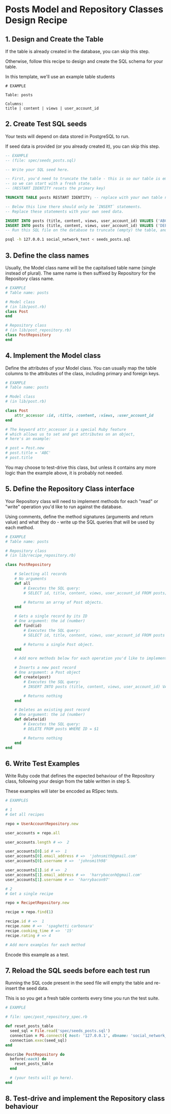 # Posts Model and Repository Classes Design Recipe

## 1. Design and Create the Table
If the table is already created in the database, you can skip this step.

Otherwise, follow this recipe to design and create the SQL schema for your table.

In this template, we'll use an example table students

```
# EXAMPLE

Table: posts

Columns:
title | content | views | user_account_id
```

## 2. Create Test SQL seeds
Your tests will depend on data stored in PostgreSQL to run.

If seed data is provided (or you already created it), you can skip this step.

```sql
-- EXAMPLE
-- (file: spec/seeds_posts.sql)

-- Write your SQL seed here. 

-- First, you'd need to truncate the table - this is so our table is emptied between each test run,
-- so we can start with a fresh state.
-- (RESTART IDENTITY resets the primary key)

TRUNCATE TABLE posts RESTART IDENTITY; -- replace with your own table name.

-- Below this line there should only be `INSERT` statements.
-- Replace these statements with your own seed data.

INSERT INTO posts (title, content, views, user_account_id) VALUES ('ABC', 'abc', 40, 1);
INSERT INTO posts (title, content, views, user_account_id) VALUES ('DEF', 'def' 20, 2);
-- Run this SQL file on the database to truncate (empty) the table, and insert the seed data. Be mindful of the fact any existing records in the table will be deleted.

```

```bash
psql -h 127.0.0.1 social_network_test < seeds_posts.sql
```

## 3. Define the class names
Usually, the Model class name will be the capitalised table name (single instead of plural). The same name is then suffixed by Repository for the Repository class name.

```ruby
# EXAMPLE
# Table name: posts

# Model class
# (in lib/post.rb)
class Post
end

# Repository class
# (in lib/post_repository.rb)
class PostRepository
end
```

## 4. Implement the Model class
Define the attributes of your Model class. You can usually map the table columns to the attributes of the class, including primary and foreign keys.

```ruby
# EXAMPLE
# Table name: posts

# Model class
# (in lib/post.rb)

class Post
    attr_accessor :id, :title, :content, :views, :user_account_id
end

# The keyword attr_accessor is a special Ruby feature
# which allows us to set and get attributes on an object,
# here's an example:

# post = Post.new
# post.title = 'ABC'
# post.title
```
You may choose to test-drive this class, but unless it contains any more logic than the example above, it is probably not needed.


## 5. Define the Repository Class interface
Your Repository class will need to implement methods for each "read" or "write" operation you'd like to run against the database.

Using comments, define the method signatures (arguments and return value) and what they do - write up the SQL queries that will be used by each method.

```ruby
# EXAMPLE
# Table name: posts

# Repository class
# (in lib/recipe_repository.rb)

class PostRepository

    # Selecting all records
    # No arguments
    def all
        # Executes the SQL query:
        # SELECT id, title, content, views, user_account_id FROM posts;

        # Returns an array of Post objects.
    end

    # Gets a single record by its ID
    # One argument: the id (number)
    def find(id)
        # Executes the SQL query:
        # SELECT id, title, content, views, user_account_id FROM posts WHERE id = $1;

        # Returns a single Post object.
    end

    # Add more methods below for each operation you'd like to implement.

    # Inserts a new post record
    # One argument: a Post object
    def create(post)
        # Executes the SQL query:
        # INSERT INTO posts (title, content, views, user_account_id) VALUES ($1, $2, $3)

        # Returns nothing
    end

    # Deletes an existing post record 
    # One argument: the id (number)
    def delete(id)
        # Executes the SQL query:
        # DELETE FROM posts WHERE ID = $1

        # Returns nothing
    end
end
```

## 6. Write Test Examples
Write Ruby code that defines the expected behaviour of the Repository class, following your design from the table written in step 5.

These examples will later be encoded as RSpec tests.

```ruby
# EXAMPLES

# 1
# Get all recipes

repo = UserAccountRepository.new

user_accounts = repo.all

user_accounts.length # =>  2

user_accounts[0].id # =>  1
user_accounts[0].email_address # =>  'johnsmith@gmail.com'
user_accounts[0].username # =>  'johnsmith98'

user_accounts[1].id # =>  2
user_accounts[1].email_address # =>  'harrybaconh@gmail.com'
user_accounts[1].username # =>  'harrybacon97'

# 2
# Get a single recipe

repo = RecipetRepository.new

recipe = repo.find(1)

recipe.id # =>  1
recipe.name # =>  'spaghetti carbonara'
recipe.cooking_time # =>  '15'
recipe.rating # => 4

# Add more examples for each method
```
Encode this example as a test.

## 7. Reload the SQL seeds before each test run
Running the SQL code present in the seed file will empty the table and re-insert the seed data.

This is so you get a fresh table contents every time you run the test suite.

```ruby
# EXAMPLE

# file: spec/post_repository_spec.rb

def reset_posts_table
  seed_sql = File.read('spec/seeds_posts.sql')
  connection = PG.connect({ host: '127.0.0.1', dbname: 'social_network_test' })
  connection.exec(seed_sql)
end

describe PostRepository do
  before(:each) do 
    reset_posts_table
  end

  # (your tests will go here).
end
```

## 8. Test-drive and implement the Repository class behaviour